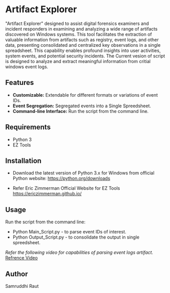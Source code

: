 
# Artifact Explorer

"Artifact Explorer" designed to assist digital forensics examiners and incident responders in examining and analyzing a wide range of artifacts discovered on Windows systems. This tool facilitates the extraction of valuable information from artifacts such as registry, event logs, and other data, presenting consolidated and centralized key observations in a single spreadsheet. This capability enables profound insights into user activities, system events, and potential security incidents.
The Current vesion of script is designed to analyze and extract meaningful information from critial windows event logs.

## Features
- **Customizable:** Extendable for different formats or variations of event IDs.
- **Event Segregation:** Segregated events into a Single Spreedsheet.
- **Command-line Interface:** Run the script from the command line.
## Requirements
- Python 3
- EZ Tools

## Installation 
- Download the latest version of Python 3.x for Windows from official Python website: https://python.org/downloads

- Refer Eric Zimmerman Official Website for EZ Tools https://ericzimmerman.github.io/

## Usage
Run the script from the command line:

- Python Main_Script.py - to parse event IDs of interest.
- Python Output_Script.py - to consolidate the output in single spreedsheet.

_Refer the following video for capabilities of parsing event logs artifact._
[Refrence Video](https://youtu.be/BU2MxpS8N3M)

## Author
Samruddhi Raut

